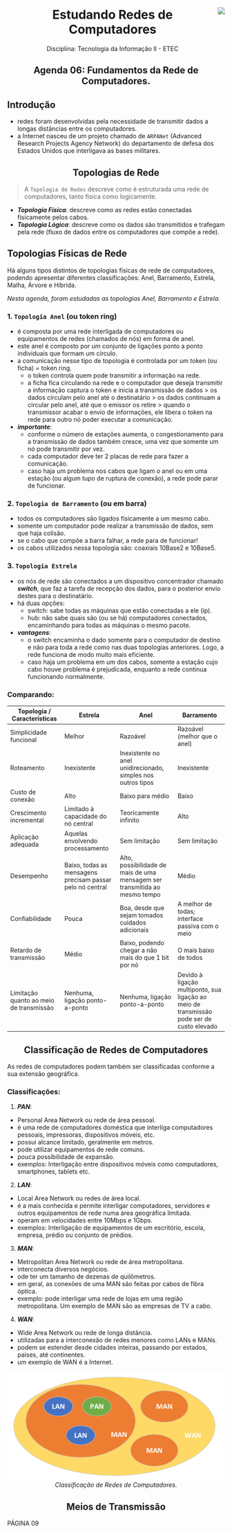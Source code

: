 <div align="center">
<a href="https://github.com/monicaquintal" target="_blank"><img align="right" height="100" src="https://www.svgrepo.com/show/204548/wifi-signal-monitor.svg" /></a>
<h1>Estudando Redes de Computadores</h1>
<p>Disciplina: Tecnologia da Informação II - ETEC</p>
</div>

<div id="agenda06" align="center">
<h2>Agenda 06: Fundamentos da Rede de Computadores.</h2>
</div>

## Introdução

- redes foram desenvolvidas pela necessidade de transmitir dados a longas distâncias entre os computadores. 
- a Internet nasceu de um projeto chamado de `ARPANet` (Advanced Research Projects Agency Network) do departamento de defesa dos Estados Unidos que interligava as bases militares.

<div align="center">

## Topologias de Rede

</div>

> A `Topologia de Redes` descreve como é estruturada uma rede de computadores, tanto física como logicamente.

- ***Topologia Física***: descreve como as redes estão conectadas fisicamente pelos cabos.
- ***Topologia Lógica***: descreve como os dados são transmitidos e trafegam pela rede (fluxo de dados entre os computadores que compõe a rede).

## Topologias Físicas de Rede

Há alguns tipos distintos de topologias físicas de rede de computadores, podendo apresentar diferentes classificações: Anel, Barramento, Estrela, Malha, Árvore e Híbrida. 

<em>Nesta agenda, foram estudadas as topologias Anel, Barramento e Estrela.</em>

### 1. `Topologia Anel` (ou token ring)

- é composta por uma rede interligada de computadores ou equipamentos de redes (chamados de nós) em forma de anel.
- este anel é composto por um conjunto de ligações ponto a ponto individuais que formam um círculo.
- a comunicação nesse tipo de topologia é controlada por um token (ou ficha) = token ring. 
  - o token controla quem pode transmitir a informação na rede. 
  - a ficha fica circulando na rede e o computador que deseja transmitir a informação captura o token e inicia a  transmissão de dados > os dados circulam pelo anel até o destinatário > os dados continuam a circular pelo anel, até que o emissor os retire > quando o transmissor acabar o envio de informações, ele libera o token na rede para outro nó poder executar a comunicação. 
- ***importante***:
  - conforme o número de estações aumenta, o congestionamento para a transmissão de dados também cresce, uma vez
que somente um nó pode transmitir por vez. 
  - cada computador deve ter 2 placas de rede para fazer a comunicação.
  - caso haja um problema nos cabos que ligam o anel ou em uma estação (ou algum tupo de ruptura de conexão), a rede pode parar de funcionar.

### 2. `Topologia de Barramento` (ou em barra)

- todos os computadores são ligados fisicamente a um mesmo cabo. 
- somente um computador pode realizar a transmissão de dados, sem que haja colisão. 
- se o cabo que compõe a barra falhar, a rede para de funcionar!
- os cabos utilizados nessa topologia são: coaxiais 10Base2 e 10Base5.

### 3. `Topologia Estrela`

- os nós de rede são conectados a um dispositivo concentrador chamado ***switch***, que faz a tarefa de recepção dos dados, para o posterior envio destes para o destinatário.
- há duas opções:
  - switch: sabe todas as máquinas que estão conectadas a ele (ip).
  - hub: não sabe quais são (ou se há) computadores conectados, encaminhando para todas as máquinas o mesmo pacote.
- ***vantagens***: 
  - o switch encaminha o dado somente para o computador de destino e não para toda a rede como nas duas topologias anteriores. Logo, a rede funciona de modo muito mais eficiente. 
  - caso haja um problema em um dos cabos, somente a estação cujo cabo houve problema é prejudicada, enquanto a rede continua funcionando normalmente.

### Comparando:

Topologia / Características | Estrela | Anel | Barramento
-----------------------------|--------|-------|------------
Simplicidade funcional | Melhor | Razoável | Razoável (melhor que o anel)
Roteamento | Inexistente | Inexistente no anel unidirecionado, simples nos outros tipos | Inexistente
Custo de conexão | Alto | Baixo para médio | Baixo
Crescimento incremental | Limitado à capacidade do nó central | Teoricamente infinito | Alto
Aplicação adequada | Aquelas envolvendo processamento | Sem limitação | Sem limitação
Desempenho | Baixo, todas as mensagens precisam passar pelo nó central | Alto, possibilidade de mais de uma mensagem ser transmitida ao mesmo tempo | Médio
Confiabilidade | Pouca | Boa, desde que sejam tomados cuidados adicionais | A melhor de todas; interface passiva com o meio
Retardo de transmissão | Médio | Baixo, podendo chegar a não mais do que 1 bit por nó | O mais baixo de todos
Limitação quanto ao meio de transmissão | Nenhuma, ligação ponto-a-ponto | Nenhuma, ligação ponto-a-ponto | Devido à ligação multiponto, sua ligação ao meio de transmissão pode ser de custo elevado

<div align="center">

## Classificação de Redes de Computadores

</div>

As redes de computadores podem também ser classificadas conforme a sua extensão geográfica.

### Classificações:

1. ***PAN***:

- Personal Area Network ou rede de área pessoal.
- é uma rede de computadores doméstica que interliga computadores pessoais, impressoras, dispositivos móveis, etc.
- possui alcance limitado, geralmente em metros.
- pode utilizar equipamentos de rede comuns.
- pouca possibilidade de expansão.
- exemplos: Interligação entre dispositivos móveis como computadores, smartphones, tablets etc.

2. ***LAN***:

- Local Area Network ou redes de área local. 
- é a mais conhecida e permite interligar computadores, servidores e outros equipamentos de rede numa área geográfica limitada.
- operam em velocidades entre 10Mbps e 1Gbps.
- exemplos: Interligação de equipamentos de um escritório, escola, empresa, prédio ou conjunto de prédios. 

3. ***MAN***:

- Metropolitan Area Network ou rede de área metropolitana.
- interconecta diversos negócios.
- ode ter um tamanho de dezenas de quilômetros.
- em geral, as conexões de uma MAN são feitas por cabos de fibra óptica. 
- exemplo: pode interligar uma rede de lojas em uma região metropolitana. Um exemplo de MAN são as empresas de
TV a cabo.

4. ***WAN***:

- Wide Area Network ou rede de longa distância. 
- utilizadas para a interconexão de redes menores como LANs e MANs. 
- podem se estender desde cidades inteiras, passando por estados, países, até continentes. 
- um exemplo de WAN é a Internet.

<div align="center">

![Classificação de Redes de Computadores](./assets/classificacao-redes.png)<br>
<em>Classificação de Redes de Computadores.</em>

</div>

<div align="center">

## Meios de Transmissão

</div>

PÁGINA 09